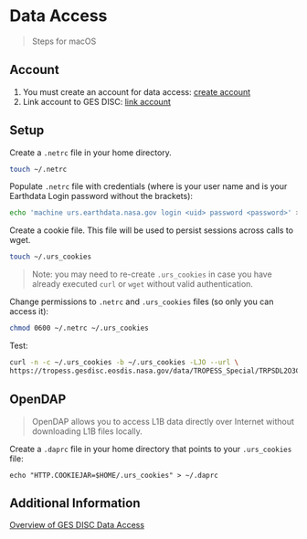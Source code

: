 # Data Access

> Steps for macOS

## Account

1. You must create an account for data access:
   [create account](https://wiki.earthdata.nasa.gov/display/EL/How+To+Register+For+an+EarthData+Login+Profile)
2. Link account to GES DISC: [link account](https://disc.gsfc.nasa.gov/earthdata-login)

## Setup

Create a `.netrc` file in your home directory.

 ```sh
touch ~/.netrc
 ```

Populate `.netrc` file with credentials (where <uid> is your user name and <password> is your Earthdata Login password without the brackets):

 ```sh
echo 'machine urs.earthdata.nasa.gov login <uid> password <password>' >> ~/.netrc 
 ```

Create a cookie file. This file will be used to persist sessions across calls to wget.

 ```sh
touch ~/.urs_cookies
 ```

> Note: you may need to re-create `.urs_cookies` in case you have already executed `curl` or `wget` without valid authentication.

Change permissions to `.netrc` and `.urs_cookies` files (so only you can access it):

 ```sh
chmod 0600 ~/.netrc ~/.urs_cookies
 ```

Test:

```bash
curl -n -c ~/.urs_cookies -b ~/.urs_cookies -LJO --url \
https://tropess.gesdisc.eosdis.nasa.gov/data/TROPESS_Special/TRPSDL2O3CRSWCF.1/doc/TROPESS_West_Coast_Fires_README_2-23-21.pdf
```

## OpenDAP

> OpenDAP allows you to access L1B data directly over Internet without downloading L1B files locally.

Create a `.daprc` file in your home directory that points to your `.urs_cookies` file:

```
echo "HTTP.COOKIEJAR=$HOME/.urs_cookies" > ~/.daprc 
```

## Additional Information

[Overview of GES DISC Data Access](https://disc.gsfc.nasa.gov/data-access)

